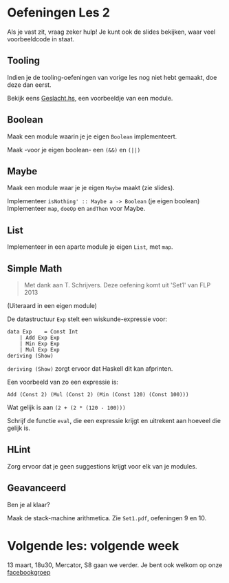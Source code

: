 Oefeningen Les 2
================

Als je vast zit, vraag zeker hulp! Je kunt ook de slides bekijken, waar veel voorbeeldcode in staat.

Tooling
-------

Indien je de tooling-oefeningen van vorige les nog niet hebt gemaakt, doe deze dan eerst.

Bekijk eens [Geslacht.hs](Geslacht.hs), een voorbeeldje van een module.


Boolean
-------

Maak een module waarin je je eigen ````Boolean```` implementeert.

Maak -voor je eigen boolean- een ````(&&)```` en ````(||)````

Maybe
-----

Maak een module waar je je eigen ````Maybe```` maakt (zie slides).

Implementeer ````isNothing' :: Maybe a -> Boolean```` (je eigen boolean)
Implementeer ````map````, ````doeOp```` en ````andThen```` voor Maybe.

List
----

Implementeer in een aparte module je eigen ````List````, met ````map````.


Simple Math
-----------
> Met dank aan T. Schrijvers. Deze oefening komt uit 'Set1' van FLP 2013

(Uiteraard in een eigen module)

De datastructuur ````Exp```` stelt een wiskunde-expressie voor:

    data Exp	= Const Int
		| Add Exp Exp
		| Min Exp Exp
		| Mul Exp Exp
	deriving (Show)


````deriving (Show)```` zorgt ervoor dat Haskell dit kan afprinten.

Een voorbeeld van zo een expressie is:

    Add (Const 2) (Mul (Const 2) (Min (Const 120) (Const 100)))

Wat gelijk is aan ````(2 + (2 * (120 - 100)))````

Schrijf de functie ````eval````, die een expressie krijgt en uitrekent aan hoeveel die gelijk is.


HLint
-----

Zorg ervoor dat je geen suggestions krijgt voor elk van je modules.

Geavanceerd
-----------

Ben je al klaar?

Maak de stack-machine arithmetica. Zie ````Set1.pdf````, oefeningen 9 en 10.



# Volgende les: volgende week

13 maart, 18u30, Mercator, S8 gaan we verder.
Je bent ook welkom op onze [facebookgroep](https://www.facebook.com/groups/443970042422378)
